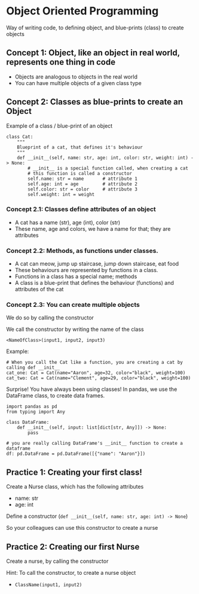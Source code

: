 # Object Oriented Programming
Way of writing code, to defining object, and blue-prints (class) to create objects

## Concept 1: Object, like an object in real world, represents one thing in code
- Objects are analogous to objects in the real world
- You can have multiple objects of a given class type

## Concept 2: Classes as blue-prints to create an Object

Example of a class / blue-print of an object

```python3
class Cat:
    """
    Blueprint of a cat, that defines it's behaviour
    """
    def __init__(self, name: str, age: int, color: str, weight: int) -> None:
        # __init__ is a special function called, when creating a cat
        # this function is called a constructor
        self.name: str = name       # attribute 1
        self.age: int = age         # attribute 2
        self.color: str = color     # attribute 3
        self.weight: int = weight
```

### Concept 2.1: Classes define attributes of an object
- A cat has a name (str), age (int), color (str)
- These name, age and colors, we have a name for that; they are attributes

### Concept 2.2: Methods, as functions under classes.
- A cat can meow, jump up staircase, jump down staircase, eat food
- These behaviours are represented by functions in a class.
- Functions in a class has a special name; methods
- A class is a blue-print that defines the behaviour (functions) and attributes of the cat

### Concept 2.3: You can create multiple objects

We do so by calling the constructor

We call the constructor by writing the name of the class

```python3
<NameOfClass>(input1, input2, input3)
```

Example:

```python3
# When you call the Cat like a function, you are creating a cat by calling def __init__
cat_one: Cat = Cat(name="Aaron", age=32, color="black", weight=100)
cat_two: Cat = Cat(name="Clement", age=29, color="black", weight=100)
```

Surprise! You have always been using classes! In pandas, we use the DataFrame class, to create data frames.

```python3
import pandas as pd
from typing import Any

class DataFrame:
    def __init__(self, input: list[dict[str, Any]]) -> None:
        pass

# you are really calling DataFrame's __init__ function to create a dataframe
df: pd.DataFrame = pd.DataFrame([{"name": "Aaron"}])
```

## Practice 1: Creating your first class!

Create a Nurse class, which has the following attributes
- name: str
- age: int

Define a constructor (`def __init__(self, name: str, age: int) -> None`)

So your colleagues can use this constructor to create a nurse

## Practice 2: Creating our first Nurse

Create a nurse, by calling the constructor

Hint: To call the constructor, to create a nurse object
- `ClassName(input1, input2)`